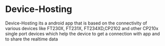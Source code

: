 # Device-Hosting
Device-Hosting its a android app that is based on the connectivity of various devices like FT230X, FT231X, FT234XD,CP2102 and other CP210x single port devices which help the device to get a connection with app and to share the realtime data
